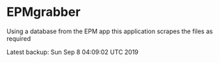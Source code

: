# EPMgrabber
Using a database from the EPM app this application scrapes the files as required


Latest backup: Sun Sep 8 04:09:02 UTC 2019
